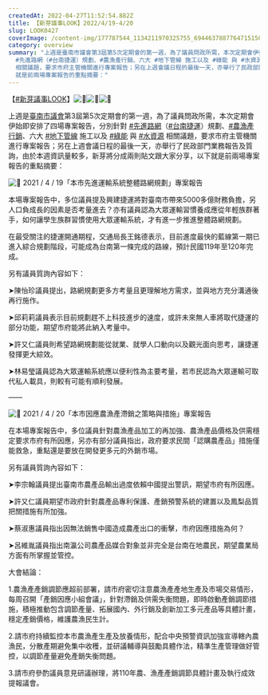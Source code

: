 ```yaml
---
createdAt: 2022-04-27T11:52:54.882Z
title: 【新芽議事LOOK】2022/4/19-4/20
slug: LOOK0427
coverImage: /content-img/177787544_1134211970325755_6944637887764715150_n.jpeg
category: overview
summary: "上週是臺南市議會第3屆第5次定期會的第一週，為了議員問政所需，本次定期會伊始即安排了四場專案報告，分別針對
  #先進路網（#台南捷運）規劃、#農漁產行銷、六大 #地下管線 施工以及 #綠能 與 #水資源
  相關議題，要求市府主管機關進行專案報告；另在上週會議日程的最後一天，亦舉行了民政部門業務報告及質詢，由於本週資訊量較多，新芽將分成兩則貼文跟大家分享，以下\
  就是前兩場專案報告的重點摘要："
---
```

【[\#新芽議事LOOK](https://www.facebook.com/hashtag/%E6%96%B0%E8%8A%BD%E8%AD%B0%E4%BA%8Blook?__eep__=6&__cft__[0]=AZXSQHjvTdtOXBrarC3JJ5IaJngJASUYc2mLtFAdPPPl1qQvSKLCYfXYkM2ZZ2umu7XZHmzBqUgxUfhTL9EtVRX11-LWWuuWcRswKTQQSQxe6AO_a8beoSITcDc7Tvwnzoc&__tn__=*NK-R)】![🌱](https://static.xx.fbcdn.net/images/emoji.php/v9/ta7/3/16/1f331.png)![🌱](https://static.xx.fbcdn.net/images/emoji.php/v9/ta7/3/16/1f331.png)![🌱](https://static.xx.fbcdn.net/images/emoji.php/v9/ta7/3/16/1f331.png)

上週是[臺南市議會](https://www.facebook.com/at.tncc/?__cft__[0]=AZXSQHjvTdtOXBrarC3JJ5IaJngJASUYc2mLtFAdPPPl1qQvSKLCYfXYkM2ZZ2umu7XZHmzBqUgxUfhTL9EtVRX11-LWWuuWcRswKTQQSQxe6AO_a8beoSITcDc7Tvwnzoc&__tn__=kK-R)第3屆第5次定期會的第一週，為了議員問政所需，本次定期會伊始即安排了四場專案報告，分別針對 [\#先進路網](https://www.facebook.com/hashtag/%E5%85%88%E9%80%B2%E8%B7%AF%E7%B6%B2?__eep__=6&__cft__[0]=AZXSQHjvTdtOXBrarC3JJ5IaJngJASUYc2mLtFAdPPPl1qQvSKLCYfXYkM2ZZ2umu7XZHmzBqUgxUfhTL9EtVRX11-LWWuuWcRswKTQQSQxe6AO_a8beoSITcDc7Tvwnzoc&__tn__=*NK-R)（[\#台南捷運](https://www.facebook.com/hashtag/%E5%8F%B0%E5%8D%97%E6%8D%B7%E9%81%8B?__eep__=6&__cft__[0]=AZXSQHjvTdtOXBrarC3JJ5IaJngJASUYc2mLtFAdPPPl1qQvSKLCYfXYkM2ZZ2umu7XZHmzBqUgxUfhTL9EtVRX11-LWWuuWcRswKTQQSQxe6AO_a8beoSITcDc7Tvwnzoc&__tn__=*NK-R)）規劃、[\#農漁產行銷](https://www.facebook.com/hashtag/%E8%BE%B2%E6%BC%81%E7%94%A2%E8%A1%8C%E9%8A%B7?__eep__=6&__cft__[0]=AZXSQHjvTdtOXBrarC3JJ5IaJngJASUYc2mLtFAdPPPl1qQvSKLCYfXYkM2ZZ2umu7XZHmzBqUgxUfhTL9EtVRX11-LWWuuWcRswKTQQSQxe6AO_a8beoSITcDc7Tvwnzoc&__tn__=*NK-R)、六大 [\#地下管線](https://www.facebook.com/hashtag/%E5%9C%B0%E4%B8%8B%E7%AE%A1%E7%B7%9A?__eep__=6&__cft__[0]=AZXSQHjvTdtOXBrarC3JJ5IaJngJASUYc2mLtFAdPPPl1qQvSKLCYfXYkM2ZZ2umu7XZHmzBqUgxUfhTL9EtVRX11-LWWuuWcRswKTQQSQxe6AO_a8beoSITcDc7Tvwnzoc&__tn__=*NK-R) 施工以及 [\#綠能](https://www.facebook.com/hashtag/%E7%B6%A0%E8%83%BD?__eep__=6&__cft__[0]=AZXSQHjvTdtOXBrarC3JJ5IaJngJASUYc2mLtFAdPPPl1qQvSKLCYfXYkM2ZZ2umu7XZHmzBqUgxUfhTL9EtVRX11-LWWuuWcRswKTQQSQxe6AO_a8beoSITcDc7Tvwnzoc&__tn__=*NK-R) 與 [\#水資源](https://www.facebook.com/hashtag/%E6%B0%B4%E8%B3%87%E6%BA%90?__eep__=6&__cft__[0]=AZXSQHjvTdtOXBrarC3JJ5IaJngJASUYc2mLtFAdPPPl1qQvSKLCYfXYkM2ZZ2umu7XZHmzBqUgxUfhTL9EtVRX11-LWWuuWcRswKTQQSQxe6AO_a8beoSITcDc7Tvwnzoc&__tn__=*NK-R) 相關議題，要求市府主管機關進行專案報告；另在上週會議日程的最後一天，亦舉行了民政部門業務報告及質詢，由於本週資訊量較多，新芽將分成兩則貼文跟大家分享，以下就是前兩場專案報告的重點摘要：

![🔸](https://static.xx.fbcdn.net/images/emoji.php/v9/tb0/3/16/1f538.png) 2021 / 4 / 19「本市先進運輸系統整體路網規劃」專案報告

本場專案報告中，多位議員提及興建捷運將對臺南市帶來5000多億財務負擔，另人口負成長的因素是否考量進去？亦有議員認為大眾運輸習慣養成應從年輕族群著手，如何讓學生族群習慣使用大眾運輸系統，才有進一步推進整體路網規劃。

在最受關注的捷運開通期程，交通局長王銘德表示，目前進度最快的藍線第一期已進入綜合規劃階段，可能成為台南第一條完成的路線，預計民國119年至120年完成。

另有議員質詢內容如下：

➤陳怡珍議員提出，路網規劃更多方考量且更理解地方需求，並與地方充分溝通後再行施作。

➤邱莉莉議員表示目前規劃趕不上科技進步的速度，或許未來無人車將取代捷運的部分功能，期望市府能將此納入考量中。

➤許又仁議員則希望路網規劃能從就業、就學人口動向以及觀光面向思考，讓捷運發揮更大綜效。

➤林易瑩議員認為大眾運輸系統應以便利性為主要考量，若市民認為大眾運輸可取代私人載具，則較有可能有順利發展。

——

![🔸](https://static.xx.fbcdn.net/images/emoji.php/v9/tb0/3/16/1f538.png) 2021 / 4 / 20「本市因應農漁產滯銷之策略與措施」專案報告

在本場專案報告中，多位議員針對農漁產品加工的再加強、農漁產品價格及供需穩定要求市府有所因應，另亦有部分議員指出，政府要求民間「認購農產品」措施僅能救急，重點還是要放在開發更多元的外銷市場。

另有議員質詢內容如下：

➤李宗翰議員提出臺南市農產品輸出過度依賴中國提出警訊，期望市府有所因應。

➤許又仁議員期望市政府針對農產品專利保護、產銷預警系統的建置以及鳳梨品質把關措施有所加強。

➤蔡淑惠議員指出因無法銷售中國造成農產出口的衝擊，市府因應措施為何？

➤呂維胤議員指出南瀛公司農產品媒合對象並非完全是台南在地農民，期望農業局方面有所掌握並管控。

大會結論：

1.農漁產產銷調節應超前部署，請市府密切注意農漁產產地生產及市場交易情形，每周召開「產銷因應小組會議」，針對滯銷及供需失衡問題，即時啟動產銷調節措施，積極推動包含調節產量、拓展國內、外行銷及創新加工多元產品等具體計畫，穩定產銷價格，維護農漁民生計。

2.請市府持續監控本市農漁產生產及放養情形，配合中央預警資訊加強宣導轄內農漁民，分散產期避免集中收穫，並研議輔導與鼓勵具體作法，精準生產管理做好管控，以調節產量避免產銷失衡問題。

3.請市府參酌議員意見研議辦理，將110年農、漁產產銷調節具體計畫及執行成效提報議會。
